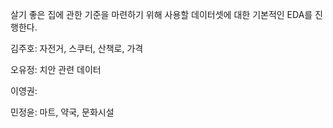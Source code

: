 살기 좋은 집에 관한 기준을 마련하기 위해 사용할 데이터셋에 대한 기본적인 EDA를 진행한다.

김주호: 자전거, 스쿠터, 산책로, 가격

오유정: 치안 관련 데이터

이영권: 

민정윤: 마트, 약국, 문화시설
